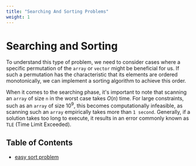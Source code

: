 ```yaml
---
title: "Searching And Sorting Problems"
weight: 1
---
```

# Searching and Sorting

To understand this type of problem, we need to consider cases where a specific permutation of the `array` or `vector` might be beneficial for us. If such a permutation has the characteristic that its elements are ordered monotonically, we can implement a sorting algorithm to achieve this order. 

When it comes to the searching phase, it's important to note that scanning an `array` of size `n` in the worst case takes $O(n)$ time. For large constraints, such as an `array` of size $10^9$, this becomes computationally infeasible, as scanning such an `array` empirically takes more than `1 second`. Generally, if a solution takes too long to execute, it results in an error commonly known as `TLE` (Time Limit Exceeded).

## Table of Contents
- [easy sort problem](easy-sort-problem)